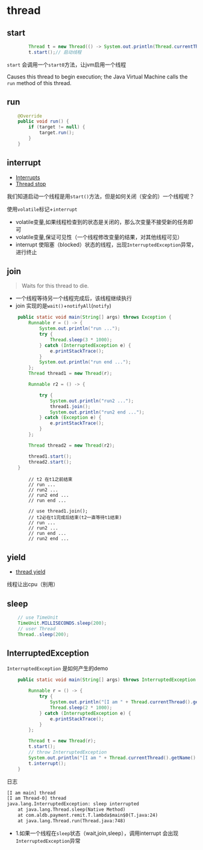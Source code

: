 # thread

## start

```java
        Thread t = new Thread(() -> System.out.println(Thread.currentThread().getName()+" start ..."));
        t.start();// 启动线程
```

`start` 会调用一个`start0`方法，让jvm启用一个线程

Causes this thread to begin execution; the Java Virtual Machine
calls the `run` method of this thread.

## run

```java
    @Override
    public void run() {
        if (target != null) {
            target.run();
        }
    }
```

## interrupt

- [Interrupts](https://docs.oracle.com/javase/tutorial/essential/concurrency/interrupt.html)
- [Thread stop](http://www.java67.com/2015/07/how-to-stop-thread-in-java-example.html)

我们知道启动一个线程是用`start()`方法，但是如何关闭（安全的）一个线程呢？

使用`volatile`标记+`interrupt`

- volatile变量,如果线程检查到的状态是关闭的，那么次变量不接受新的任务即可
- volatile变量,保证可见性（一个线程修改变量的结果，对其他线程可见）
- interrupt 使阻塞（blocked）状态的线程，出现`InterruptedException`异常，进行终止

## join

> Waits for this thread to die.

- 一个线程等待另一个线程完成后，该线程继续执行
- join 实现的是`wait()`+`notifyAll`(`notify`)

```java
    public static void main(String[] args) throws Exception {
        Runnable r = () -> {
            System.out.println("run ...");
            try {
                Thread.sleep(3 * 1000);
            } catch (InterruptedException e) {
                e.printStackTrace();
            }
            System.out.println("run end ...");
        };
        Thread thread1 = new Thread(r);

        Runnable r2 = () -> {

            try {
                System.out.println("run2 ...");
                thread1.join();
                System.out.println("run2 end ...");
            } catch (Exception e) {
                e.printStackTrace();
            }
        };

        Thread thread2 = new Thread(r2);

        thread1.start();
        thread2.start();
    }
```

```log
        // t2 在t1之前结束
        // run ...
        // run2 ...
        // run2 end ...
        // run end ...

        // use thread1.join();
        // t2必在t1完成后结束(t2一直等待t1结束)
        // run ...
        // run2 ...
        // run end ...
        // run2 end ...
```

## yield

- [thread yield](https://www.javamex.com/tutorials/threads/yield.shtml)

线程让出cpu（别用）

## sleep

```java
    // use TimeUnit
    TimeUnit.MILLISECONDS.sleep(200);
    // user Thread
    Thread..sleep(200);
```

## InterruptedException

`InterruptedException` 是如何产生的demo

```java
    public static void main(String[] args) throws InterruptedException {

        Runnable r = () -> {
            try {
                System.out.println("[I am " + Thread.currentThread().getName() + "] thread");
                Thread.sleep(2 * 1000);
            } catch (InterruptedException e) {
                e.printStackTrace();
            }
        };

        Thread t = new Thread(r);
        t.start();
        // throw InterruptedException
        System.out.println("[I am " + Thread.currentThread().getName() + "] thread");
        t.interrupt();
    }
```

日志

```txt
[I am main] thread
[I am Thread-0] thread
java.lang.InterruptedException: sleep interrupted
    at java.lang.Thread.sleep(Native Method)
    at com.aldb.payment.remit.T.lambda$main$0(T.java:24)
    at java.lang.Thread.run(Thread.java:748)
```

- 1.如果一个线程在`sleep`状态（wait,join,sleep），调用interrupt 会出现`InterruptedException`异常
